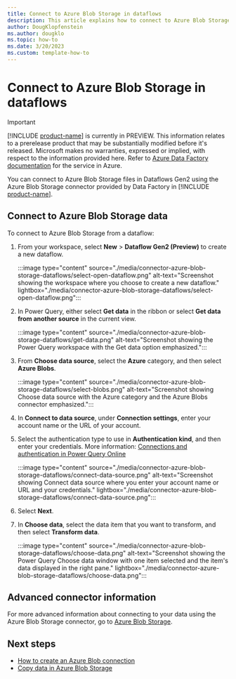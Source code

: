 ```yaml
---
title: Connect to Azure Blob Storage in dataflows
description: This article explains how to connect to Azure Blob Storage in dataflows.
author: DougKlopfenstein
ms.author: dougklo
ms.topic: how-to
ms.date: 3/20/2023
ms.custom: template-how-to 
---
```


# Connect to Azure Blob Storage in dataflows

> [!IMPORTANT]
> [!INCLUDE [product-name](../includes/product-name.md)] is currently in PREVIEW.
> This information relates to a prerelease product that may be substantially modified before it's released. Microsoft makes no warranties, expressed or implied, with respect to the information provided here. Refer to [Azure Data Factory documentation](/azure/data-factory/) for the service in Azure.

You can connect to Azure Blob Storage files in Dataflows Gen2 using the Azure Blob Storage connector provided by Data Factory in [!INCLUDE [product-name](../includes/product-name.md)].

## Connect to Azure Blob Storage data

To connect to Azure Blob Storage from a dataflow:

1. From your workspace, select **New** > **Dataflow Gen2 (Preview)** to create a new dataflow.

   :::image type="content" source="./media/connector-azure-blob-storage-dataflows/select-open-dataflow.png" alt-text="Screenshot showing the workspace where you choose to create a new dataflow." lightbox="./media/connector-azure-blob-storage-dataflows/select-open-dataflow.png":::

1. In Power Query, either select **Get data** in the ribbon or select **Get data from another source** in the current view.

   :::image type="content" source="./media/connector-azure-blob-storage-dataflows/get-data.png" alt-text="Screenshot showing the Power Query workspace with the Get data option emphasized.":::

1. From **Choose data source**, select the **Azure** category, and then select **Azure Blobs**.

   :::image type="content" source="./media/connector-azure-blob-storage-dataflows/select-blobs.png" alt-text="Screenshot showing Choose data source with the Azure category and the Azure Blobs connector emphasized.":::

1. In **Connect to data source**, under **Connection settings**, enter your account name or the URL of your account.

1. Select the authentication type to use in **Authentication kind**, and then enter your credentials. More information: [Connections and authentication in Power Query Online](/power-query/connection-authentication-pqo)

   :::image type="content" source="./media/connector-azure-blob-storage-dataflows/connect-data-source.png" alt-text="Screenshot showing Connect data source where you enter your account name or URL and your credentials." lightbox="./media/connector-azure-blob-storage-dataflows/connect-data-source.png":::

1. Select **Next**.

1. In **Choose data**, select the data item that you want to transform, and then select **Transform data**.

   :::image type="content" source="./media/connector-azure-blob-storage-dataflows/choose-data.png" alt-text="Screenshot showing the Power Query Choose data window with one item selected and the item's data displayed in the right pane." lightbox="./media/connector-azure-blob-storage-dataflows/choose-data.png":::

## Advanced connector information

For more advanced information about connecting to your data using the Azure Blob Storage connector, go to [Azure Blob Storage](/power-query/connectors/azure-blob-storage).

## Next steps

- [How to create an Azure Blob connection](connector-azure-blob-storage.md)
- [Copy data in Azure Blob Storage](connector-azure-blob-storage-copy-activity.md)
